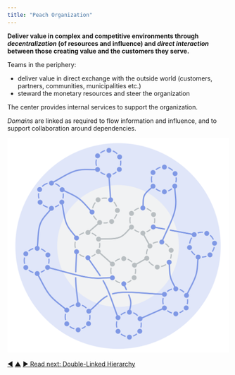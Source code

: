 ```yaml
---
title: "Peach Organization"
---
```



**Deliver value in complex and competitive environments through _decentralization_ (of resources and influence) and _direct interaction_ between those creating value and the customers they serve.**

Teams in the periphery:

-   deliver value in direct exchange with the outside world (customers, partners, communities, municipalities etc.)
-   steward the monetary resources and steer the organization

The center provides internal services to support the organization.

<dfn data-info="Domain: A distinct area of influence, activity and decision making within an organization.">Domains</dfn> are linked as required to flow information and influence, and to support collaboration around dependencies.

![Peach Organization](img/structural-patterns/peach-organization.png)


<div class="bottom-nav">
<a href="delegate-circle.html" title="Back to: Delegate Circle">◀</a> <a href="organizational-structure.html" title="Up: Organizational Structure">▲</a> <a href="double-linked-hierarchy.html" title="Read next: Double-Linked Hierarchy">▶ Read next: Double-Linked Hierarchy</a>
</div>


<script type="text/javascript">
Mousetrap.bind('g n', function() {
    window.location.href = 'double-linked-hierarchy.html';
    return false;
});
</script>

